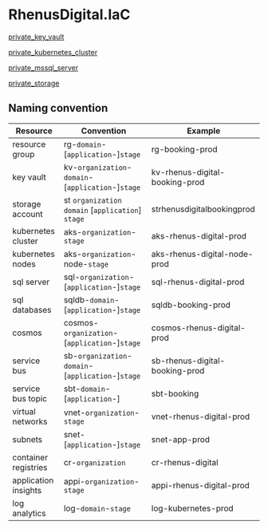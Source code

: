# RhenusDigital.IaC

[private_key_vault](private_key_vault/README.md)

[private_kubernetes_cluster](private_kubernetes_cluster/README.md)

[private_mssql_server](private_mssql_server/README.md)

[private_storage](private_storage/README.md)

## Naming convention

| Resource             | Convention                                         | Example                        |
|----------------------|----------------------------------------------------|--------------------------------|
| resource group       | rg-`domain`-[`application`-]`stage`                | rg-booking-prod                |
| key vault            | kv-`organization`-`domain`-[`application`-]`stage` | kv-rhenus-digital-booking-prod |
| storage account      | st `organization` `domain` [`application`] `stage` | strhenusdigitalbookingprod     |
| kubernetes cluster   | aks-`organization`-`stage`                         | aks-rhenus-digital-prod        |
| kubernetes nodes     | aks-`organization`-node-`stage`                    | aks-rhenus-digital-node-prod   |
| sql server           | sql-`organization`-[`application`-]`stage`         | sql-rhenus-digital-prod        |
| sql databases        | sqldb-`domain`-[`application`-]`stage`             | sqldb-booking-prod             |
| cosmos               | cosmos-`organization`-[`application`-]`stage`      | cosmos-rhenus-digital-prod     |
| service bus          | sb-`organization`-`domain`-[`application`-]`stage` | sb-rhenus-digital-booking-prod |
| service bus topic    | sbt-`domain`-[`application`-]                      | sbt-booking                    |
| virtual networks     | vnet-`organization`-`stage`                        | vnet-rhenus-digital-prod       |
| subnets              | snet-[`application`-]`stage`                       | snet-app-prod                  |
| container registries | cr-`organization`                                  | cr-rhenus-digital              |
| application insights | appi-`organization`-`stage`                        | appi-rhenus-digital-prod       |
| log analytics        | log-`domain`-`stage`                               | log-kubernetes-prod            |
 